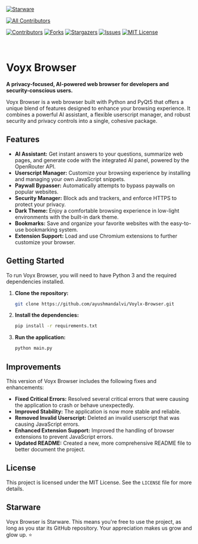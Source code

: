 [![Starware](https://img.shields.io/badge/Starware-⭐-black?labelColor=f9b00d)](https://github.com/zepfietje/starware)

<!-- ALL-CONTRIBUTORS-BADGE:START - Do not remove or modify this section -->

[![All Contributors](https://img.shields.io/badge/all_contributors-12-orange.svg?style=flat-square)](#contributors-)

<!-- ALL-CONTRIBUTORS-BADGE:END -->

[![Contributors][contributors-shield]][contributors-url]
[![Forks][forks-shield]][forks-url]
[![Stargazers][stars-shield]][stars-url]
[![Issues][issues-shield]][issues-url]
[![MIT License][license-shield]][license-url]

<br />

# Voyx Browser

**A privacy-focused, AI-powered web browser for developers and security-conscious users.**

Voyx Browser is a web browser built with Python and PyQt5 that offers a unique blend of features designed to enhance your browsing experience. It combines a powerful AI assistant, a flexible userscript manager, and robust security and privacy controls into a single, cohesive package.

## Features

*   **AI Assistant:** Get instant answers to your questions, summarize web pages, and generate code with the integrated AI panel, powered by the OpenRouter API.
*   **Userscript Manager:** Customize your browsing experience by installing and managing your own JavaScript snippets.
*   **Paywall Bypasser:** Automatically attempts to bypass paywalls on popular websites.
*   **Security Manager:** Block ads and trackers, and enforce HTTPS to protect your privacy.
*   **Dark Theme:** Enjoy a comfortable browsing experience in low-light environments with the built-in dark theme.
*   **Bookmarks:** Save and organize your favorite websites with the easy-to-use bookmarking system.
*   **Extension Support:** Load and use Chromium extensions to further customize your browser.

## Getting Started

To run Voyx Browser, you will need to have Python 3 and the required dependencies installed.

1.  **Clone the repository:**
    ```bash
    git clone https://github.com/ayushmandalvi/Voylx-Browser.git
    ```
2.  **Install the dependencies:**
    ```bash
    pip install -r requirements.txt
    ```
3.  **Run the application:**
    ```bash
    python main.py
    ```

## Improvements

This version of Voyx Browser includes the following fixes and enhancements:

*   **Fixed Critical Errors:** Resolved several critical errors that were causing the application to crash or behave unexpectedly.
*   **Improved Stability:** The application is now more stable and reliable.
*   **Removed Invalid Userscript:** Deleted an invalid userscript that was causing JavaScript errors.
*   **Enhanced Extension Support:** Improved the handling of browser extensions to prevent JavaScript errors.
*   **Updated README:** Created a new, more comprehensive README file to better document the project.

## License

This project is licensed under the MIT License. See the `LICENSE` file for more details.
## Starware

Voyx Browser is Starware.
This means you're free to use the project, as long as you star its GitHub repository.
Your appreciation makes us grow and glow up. ⭐

[contributors-shield]: https://img.shields.io/github/contributors/TCP-Tech/CodeUtsava9.0?style=for-the-badge
[contributors-url]: https://github.com/TCP-Tech/CodeUtsava9.0/graphs/contributors
[forks-shield]: https://img.shields.io/github/forks/TCP-Tech/CodeUtsava9.0?style=for-the-badge
[forks-url]: https://github.com/TCP-Tech/CodeUtsava9.0/network/members
[stars-shield]: https://img.shields.io/github/stars/TCP-Tech/CodeUtsava9.0?style=for-the-badge
[stars-url]: https://github.com/TCP-Tech/CodeUtsava9.0/stargazers
[issues-shield]: https://img.shields.io/github/issues/TCP-Tech/CodeUtsava9.0?style=for-the-badge
[issues-url]: https://github.com/TCP-Tech/CodeUtsava9.0/issues
[license-shield]: https://img.shields.io/github/license/TCP-Tech/CodeUtsava9.0?style=for-the-badge
[license-url]: https://github.com/TCP-Tech/CodeUtsava9.0/LICENSE
[product-screenshot]: images/Compose.png
[tcp]: src/assets/images/tcpName.png
